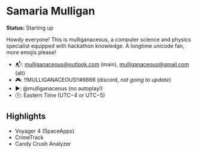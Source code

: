 # Samaria Mulligan

__Status:__ Starting up

Howdy everyone! This is mulliganaceous, a computer science and physics specialist equipped with hackathon knowledge. A longtime unicode fan, more emojis please!

* 📬: mulliganaceous@outlook.com (main), mulliganaceous@gmail.com (alt)
* 🎮: !!MULLIGANACEOUS!!#6666 (discord, _not going to update_)
* ▶️: @mulliganaceous (no autoplay!)
* 🕓: Eastern Time (UTC−4 or UTC−5)

## Highlights

* Voyager 4 (SpaceApps)
* CrimeTrack
* Candy Crush Analyzer
